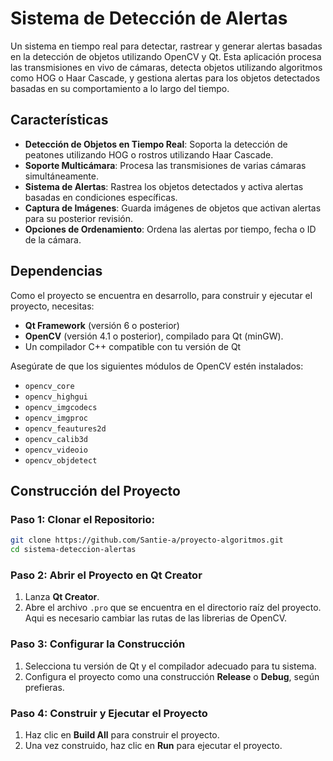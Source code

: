 # Sistema de Detección de Alertas

Un sistema en tiempo real para detectar, rastrear y generar alertas basadas en la detección de objetos utilizando OpenCV y Qt. Esta aplicación procesa las transmisiones en vivo de cámaras, detecta objetos utilizando algoritmos como HOG o Haar Cascade, y gestiona alertas para los objetos detectados basadas en su comportamiento a lo largo del tiempo.

## Características

- **Detección de Objetos en Tiempo Real**: Soporta la detección de peatones utilizando HOG o rostros utilizando Haar Cascade.
- **Soporte Multicámara**: Procesa las transmisiones de varias cámaras simultáneamente.
- **Sistema de Alertas**: Rastrea los objetos detectados y activa alertas basadas en condiciones específicas.
- **Captura de Imágenes**: Guarda imágenes de objetos que activan alertas para su posterior revisión.
- **Opciones de Ordenamiento**: Ordena las alertas por tiempo, fecha o ID de la cámara.

## Dependencias

Como el proyecto se encuentra en desarrollo, para construir y ejecutar el proyecto, necesitas:

- **Qt Framework** (versión 6 o posterior)
- **OpenCV** (versión 4.1 o posterior), compilado para Qt (minGW).
- Un compilador C++ compatible con tu versión de Qt

Asegúrate de que los siguientes módulos de OpenCV estén instalados:

- `opencv_core`
- `opencv_highgui`
- `opencv_imgcodecs`
- `opencv_imgproc`
- `opencv_feautures2d`
- `opencv_calib3d`
- `opencv_videoio`
- `opencv_objdetect`

## Construcción del Proyecto

###  Paso 1: Clonar el Repositorio:
   ```bash
   git clone https://github.com/Santie-a/proyecto-algoritmos.git
   cd sistema-deteccion-alertas
   ```

### Paso 2: Abrir el Proyecto en Qt Creator

1. Lanza **Qt Creator**.
2. Abre el archivo `.pro` que se encuentra en el directorio raíz del proyecto. Aqui es necesario cambiar las rutas de las librerias de OpenCV.

### Paso 3: Configurar la Construcción

1. Selecciona tu versión de Qt y el compilador adecuado para tu sistema.
2. Configura el proyecto como una construcción **Release** o **Debug**, según prefieras.

### Paso 4: Construir y Ejecutar el Proyecto

1. Haz clic en **Build All** para construir el proyecto.
2. Una vez construido, haz clic en **Run** para ejecutar el proyecto.

